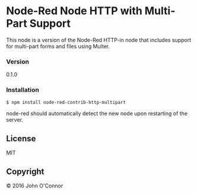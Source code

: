 # Node-Red Node HTTP with Multi-Part Support

This node is a version of the Node-Red HTTP-in node that includes support for multi-part forms and files using Multer.

### Version
0.1.0

### Installation

```sh
$ npm install node-red-contrib-http-multipart
```
node-red should automatically detect the new node upon restarting of the server.

License
----

MIT

Copyright
----

&copy; 2016 John O'Connor
